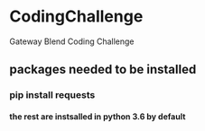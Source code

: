 # CodingChallenge
Gateway Blend Coding Challenge   

## packages needed to be installed
### pip install requests
#### the rest are instsalled in python 3.6 by default

